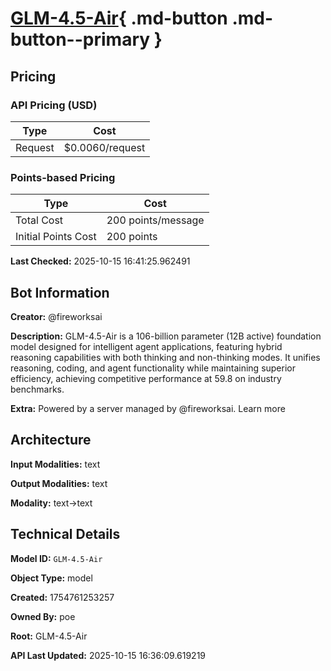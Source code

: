 # [GLM-4.5-Air](https://poe.com/GLM-4.5-Air){ .md-button .md-button--primary }

## Pricing

### API Pricing (USD)

| Type | Cost |
|------|------|
| Request | $0.0060/request |

### Points-based Pricing

| Type | Cost |
|------|------|
| Total Cost | 200 points/message |
| Initial Points Cost | 200 points |

**Last Checked:** 2025-10-15 16:41:25.962491


## Bot Information

**Creator:** @fireworksai

**Description:** GLM-4.5-Air is a 106-billion parameter (12B active) foundation model designed for intelligent agent applications, featuring hybrid reasoning capabilities with both thinking and non-thinking modes. It unifies reasoning, coding, and agent functionality while maintaining superior efficiency, achieving competitive performance at 59.8 on industry benchmarks.

**Extra:** Powered by a server managed by @fireworksai. Learn more


## Architecture

**Input Modalities:** text

**Output Modalities:** text

**Modality:** text->text


## Technical Details

**Model ID:** `GLM-4.5-Air`

**Object Type:** model

**Created:** 1754761253257

**Owned By:** poe

**Root:** GLM-4.5-Air

**API Last Updated:** 2025-10-15 16:36:09.619219
